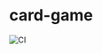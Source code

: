# card-game
![CI](https://github.com/rubin-studios/card-game/workflows/CI/badge.svg?branch=develop)
